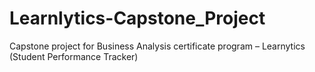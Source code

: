 # Learnlytics-Capstone_Project
Capstone project for Business Analysis certificate program – Learnytics (Student Performance Tracker)

